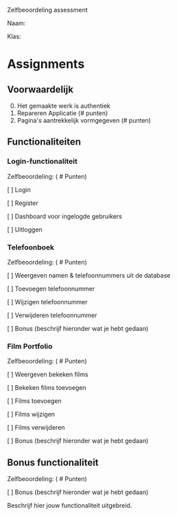Zelfbeoordeling assessment

Naam: 

Klas: 


# Assignments

## Voorwaardelijk
0. Het gemaakte werk is authentiek
1. Repareren Applicatie (# punten)
2. Pagina's aantrekkelijk vormgegeven (# punten)

## Functionaliteiten

### Login-functionaliteit
Zelfbeoordeling: ( # Punten)

[ ] Login

[ ] Register

[ ] Dashboard voor ingelogde gebruikers

[ ] Uitloggen


### Telefoonboek
Zelfbeoordeling: ( # Punten)

[ ] Weergeven namen & telefoonnummers uit de database

[ ] Toevoegen telefoonnummer

[ ] Wijzigen telefoonnummer

[ ] Verwijderen telefoonnummer


[ ] Bonus (beschrijf hieronder wat je hebt gedaan)

### Film Portfolio
Zelfbeoordeling: ( # Punten)

[ ] Weergeven bekeken films

[ ] Bekeken films toevoegen

[ ] Films toevoegen

[ ] Films wijzigen

[ ] Films verwijderen


[ ] Bonus (beschrijf hieronder wat je hebt gedaan)

## Bonus functionaliteit
Zelfbeoordeling: ( # Punten)

[ ] Bonus (beschrijf hieronder wat je hebt gedaan)

Beschrijf hier jouw functionaliteit uitgebreid.